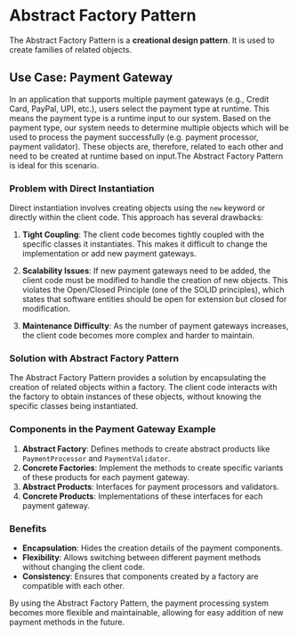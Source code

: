 # Abstract Factory Pattern

The Abstract Factory Pattern is a **creational design pattern**. It is used to create families of related objects. 

## Use Case: Payment Gateway

In an application that supports multiple payment gateways (e.g., Credit Card, PayPal, UPI, etc.), users select the payment type at runtime. This means the payment type is a runtime input to our system. Based on the payment type, our system needs to determine multiple objects which will be used to process the payment successfully (e.g. payment processor, payment validator). These objects are, therefore, related to each other and need to be created at runtime based on input.The Abstract Factory Pattern is ideal for this scenario.


### Problem with Direct Instantiation

Direct instantiation involves creating objects using the `new` keyword or directly within the client code. This approach has several drawbacks:

1. **Tight Coupling**: The client code becomes tightly coupled with the specific classes it instantiates. This makes it difficult to change the implementation or add new payment gateways.
   
2. **Scalability Issues**: If new payment gateways need to be added, the client code must be modified to handle the creation of new objects. This violates the Open/Closed Principle (one of the SOLID principles), which states that software entities should be open for extension but closed for modification.

3. **Maintenance Difficulty**: As the number of payment gateways increases, the client code becomes more complex and harder to maintain.

### Solution with Abstract Factory Pattern

The Abstract Factory Pattern provides a solution by encapsulating the creation of related objects within a factory. The client code interacts with the factory to obtain instances of these objects, without knowing the specific classes being instantiated.

### Components in the Payment Gateway Example

1. **Abstract Factory**: Defines methods to create abstract products like `PaymentProcessor` and `PaymentValidator`.
2. **Concrete Factories**: Implement the methods to create specific variants of these products for each payment gateway.
3. **Abstract Products**: Interfaces for payment processors and validators.
4. **Concrete Products**: Implementations of these interfaces for each payment gateway.

### Benefits

- **Encapsulation**: Hides the creation details of the payment components.
- **Flexibility**: Allows switching between different payment methods without changing the client code.
- **Consistency**: Ensures that components created by a factory are compatible with each other.

By using the Abstract Factory Pattern, the payment processing system becomes more flexible and maintainable, allowing for easy addition of new payment methods in the future.